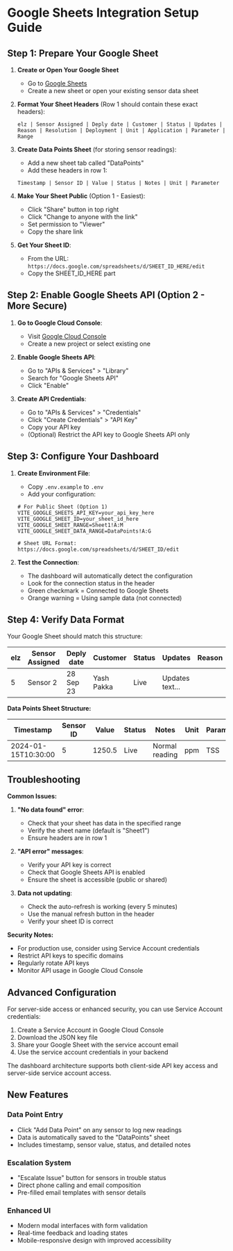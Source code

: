 # Google Sheets Integration Setup Guide

## Step 1: Prepare Your Google Sheet

1. **Create or Open Your Google Sheet**
   - Go to [Google Sheets](https://sheets.google.com)
   - Create a new sheet or open your existing sensor data sheet

2. **Format Your Sheet Headers** (Row 1 should contain these exact headers):
   ```
   elz | Sensor Assigned | Deply date | Customer | Status | Updates | Reason | Resolution | Deployment | Unit | Application | Parameter | Range
   ```

3. **Create Data Points Sheet** (for storing sensor readings):
   - Add a new sheet tab called "DataPoints"
   - Add these headers in row 1:
   ```
   Timestamp | Sensor ID | Value | Status | Notes | Unit | Parameter
   ```

3. **Make Your Sheet Public** (Option 1 - Easiest):
   - Click "Share" button in top right
   - Click "Change to anyone with the link"
   - Set permission to "Viewer"
   - Copy the share link

4. **Get Your Sheet ID**:
   - From the URL: `https://docs.google.com/spreadsheets/d/SHEET_ID_HERE/edit`
   - Copy the SHEET_ID_HERE part

## Step 2: Enable Google Sheets API (Option 2 - More Secure)

1. **Go to Google Cloud Console**:
   - Visit [Google Cloud Console](https://console.cloud.google.com/)
   - Create a new project or select existing one

2. **Enable Google Sheets API**:
   - Go to "APIs & Services" > "Library"
   - Search for "Google Sheets API"
   - Click "Enable"

3. **Create API Credentials**:
   - Go to "APIs & Services" > "Credentials"
   - Click "Create Credentials" > "API Key"
   - Copy your API key
   - (Optional) Restrict the API key to Google Sheets API only

## Step 3: Configure Your Dashboard

1. **Create Environment File**:
   - Copy `.env.example` to `.env`
   - Add your configuration:

   ```env
   # For Public Sheet (Option 1)
   VITE_GOOGLE_SHEETS_API_KEY=your_api_key_here
   VITE_GOOGLE_SHEET_ID=your_sheet_id_here
   VITE_GOOGLE_SHEET_RANGE=Sheet1!A:M
   VITE_GOOGLE_SHEET_DATA_RANGE=DataPoints!A:G

   # Sheet URL Format: https://docs.google.com/spreadsheets/d/SHEET_ID/edit
   ```

2. **Test the Connection**:
   - The dashboard will automatically detect the configuration
   - Look for the connection status in the header
   - Green checkmark = Connected to Google Sheets
   - Orange warning = Using sample data (not connected)

## Step 4: Verify Data Format

Your Google Sheet should match this structure:

| elz | Sensor Assigned | Deply date | Customer | Status | Updates | Reason | Resolution | Deployment | Unit | Application | Parameter | Range |
|-----|----------------|------------|----------|---------|---------|---------|------------|------------|------|-------------|-----------|-------|
| 5   | Sensor 2       | 28 Sep 23  | Yash Pakka | Live   | Updates text... | | | Deployed | PM3 | RDA | TSS | 400-3000 ppm |

**Data Points Sheet Structure:**

| Timestamp | Sensor ID | Value | Status | Notes | Unit | Parameter |
|-----------|-----------|-------|---------|-------|------|-----------|
| 2024-01-15T10:30:00 | 5 | 1250.5 | Live | Normal reading | ppm | TSS |

## Troubleshooting

**Common Issues:**

1. **"No data found" error**:
   - Check that your sheet has data in the specified range
   - Verify the sheet name (default is "Sheet1")
   - Ensure headers are in row 1

2. **"API error" messages**:
   - Verify your API key is correct
   - Check that Google Sheets API is enabled
   - Ensure the sheet is accessible (public or shared)

3. **Data not updating**:
   - Check the auto-refresh is working (every 5 minutes)
   - Use the manual refresh button in the header
   - Verify your sheet ID is correct

**Security Notes:**
- For production use, consider using Service Account credentials
- Restrict API keys to specific domains
- Regularly rotate API keys
- Monitor API usage in Google Cloud Console

## Advanced Configuration

For server-side access or enhanced security, you can use Service Account credentials:

1. Create a Service Account in Google Cloud Console
2. Download the JSON key file
3. Share your Google Sheet with the service account email
4. Use the service account credentials in your backend

The dashboard architecture supports both client-side API key access and server-side service account access.

## New Features

### Data Point Entry
- Click "Add Data Point" on any sensor to log new readings
- Data is automatically saved to the "DataPoints" sheet
- Includes timestamp, sensor value, status, and detailed notes

### Escalation System
- "Escalate Issue" button for sensors in trouble status
- Direct phone calling and email composition
- Pre-filled email templates with sensor details

### Enhanced UI
- Modern modal interfaces with form validation
- Real-time feedback and loading states
- Mobile-responsive design with improved accessibility